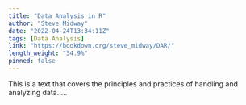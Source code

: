 ```yaml
---
title: "Data Analysis in R"
author: "Steve Midway"
date: "2022-04-24T13:34:11Z"
tags: [Data Analysis]
link: "https://bookdown.org/steve_midway/DAR/"
length_weight: "34.9%"
pinned: false
---
```


This is a text that covers the principles and practices of handling and analyzing data. ...
